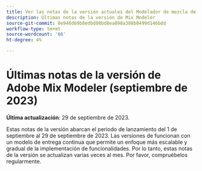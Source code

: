 ```yaml
---
title: Ver las notas de la versión actuales del Modelador de mezcla de Adobes
description: Últimas notas de la versión de Mix Modeler
source-git-commit: 0e946d69b8edbd08bd8ea898a388b0499d146bdd
workflow-type: tm+mt
source-wordcount: '66'
ht-degree: 4%

---
```


# Últimas notas de la versión de Adobe Mix Modeler (septiembre de 2023)

**Última actualización**: 29 de septiembre de 2023.

Estas notas de la versión abarcan el periodo de lanzamiento del 1 de septiembre al 29 de septiembre de 2023.  Las versiones de funcionan con un modelo de entrega continua que permite un enfoque más escalable y gradual de la implementación de funcionalidades. Por lo tanto, estas notas de la versión se actualizan varias veces al mes. Por favor, compruébelos regularmente.

